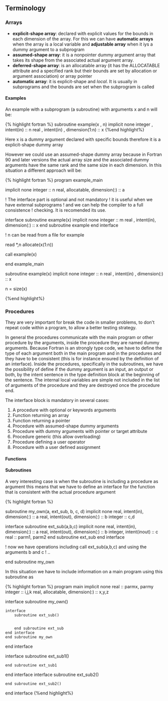 







## Terminology

### Arrays
- **explicit-shape array**: declared with explicit values for the bounds in each dimension of the array. For this we can have **automatic arrays** when the array is a local variable and **adjustable array** when it iys a dummy argument to a subprogram
- **assumed-shape array**: it is a nonpointer dummy argument array that takes its shape from the associated actual argument array.
- **deferred-shape array**: is an allocatable array (it has the ALLOCATABLE attribute and a specified rank but their bounds are set by allocation or argument association) or array pointer
- **automatic array**: it is explicit-shape and *local*. It is usually in subprograms and the bounds are set when the subprogram is called

#### Examples

An example with a subprogram (a subroutine) with arguments x and n will be:

{% highlight fortran %}
subroutine example(x , n)
implicit none
integer     , intent(in)                     :: n
real        , intent(in)    , dimension(1:n) :: x
{%end highlight%}

Here x is a dummy argument declared with specific bounds therefore it is a explicit-shape dummy array

However we could use an assumed-shape dummy array because in Fortran 90 and later versions the actual array size and the associated dummy arguments have the same rank and the same size in each dimension. In this situation a different approach will be:

{% highlight fortran %}
program example_main

implicit none
integer                         :: n
real, allocatable, dimension(:) :: a

! The interface part is optional and not mandatory
! it is useful when we have external subprograms
! and we can help the compiler to a full consistence
! checking. It is recomended its use.

interface
   subroutine example(x)
      implicit none
      integer                           :: m
      real   , intent(in), dimension(:) :: x
   end subroutine example
end interface

! n can be read from a file for example

read *,n
allocate(x(1:n))

call example(x)

end example_main

subroutine example(x)
implicit none
integer                                    :: n
real        , intent(in)    , dimension(:) :: x

n = size(x)

{%end highlight%}

### Procedures

They are very important for break the code in smaller problems, to don't repeat code within a program, to allow a better testing strategy.

In general the procedures communicate with the main program or other procedure by the arguments, inside the procedure they are named dummy arguments. 
Because Fortran is an strongly type code, we have to define the type of each argument both in the main program and in the procedures and they
have to be consistent (this is for instance ensured by the definition of an interface). 
Inside the procedures, specifically in the subroutines, we have the possibility of define if the dummy argument is an
input, an output or both, by the intent sentence in the type definition block at the beginning of the sentence.
The internal local variables are simple not included in the list of arguments of the procedure and they are destroyed once the procedure end.

The interface block is mandatory in several cases: 

1. A procedure with optional or keywords arguments
2. Function returning an array
3. Function returning a pointer
4. Procedure with assumed-shape dummy arguments
5. Procedure with dummy arguments with pointer or target attribute
6. Procedure generic (this allow overloading)
7. Procedure defining a user operator
8. Procedure with a user defined assignment

#### Functions

#### Subroutines

A very interesting case is when the subroutine is including a procedure as argument
this means that we have to define an interface for the function that is consistent
with the actual procedure argument

{% highlight fortran %}

subroutine my_own(a, ext_sub, b, c, d)
implicit none
real, intent(in),  dimension(:) :: a
real, intent(out), dimension(:) :: b
integer                         :: c,d

interface 
    subroutine ext_sub(a,b,c)
    implicit none
    real, intent(in),  dimension(:) :: a
    real, intent(out), dimension(:) :: b
    integer, intent(inout)          :: c
    real                            :: parm1, parm2
    end subroutine ext_sub
end interface

! now we have operations including call ext_sub(a,b,c) and using the arguments b and c 
! ..

end subroutine my_own

In this situation we have to include information on a main program using this
subroutine as

{% highlight fortran %}
program main
implicit none
real     :: parmx, parmy
integer  :: i,j,k
real, allocatable, dimension(:)  :: x,y,z

interface
    subroutine my_own()

    interface
        subroutine ext_sub()


        end subroutine ext_sub
    end interface
    end subroutine my_own
end interface

interface
    subroutine ext_sub1()

    end subroutine ext_sub1
end interface
interface
    subroutine ext_sub2()

    end subroutine ext_sub2()
end interface
{%end highlight%}

